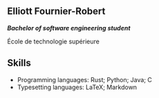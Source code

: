 ## Elliott Fournier-Robert
***Bachelor of software engineering student***

École de technologie supérieure

## Skills
- Programming languages: Rust; Python; Java; C
- Typesetting languages: LaTeX; Markdown
